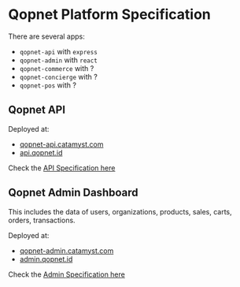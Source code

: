 # Qopnet Platform Specification

There are several apps:

- `qopnet-api` with `express`
- `qopnet-admin` with `react`
- `qopnet-commerce` with ?
- `qopnet-concierge` with ?
- `qopnet-pos` with ?

## Qopnet API

Deployed at:

- [qopnet-api.catamyst.com](https://qopnet-api.catamyst.com)
- [api.qopnet.id](https://api.qopnet.id)

Check the [API Specification here](./API.md)

## Qopnet Admin Dashboard

This includes the data of users, organizations, products, sales, carts, orders, transactions.

Deployed at:

- [qopnet-admin.catamyst.com](https://qopnet-admin.catamyst.com)
- [admin.qopnet.id](https://admin.qopnet.id)

Check the [Admin Specification here](./admin.md)
